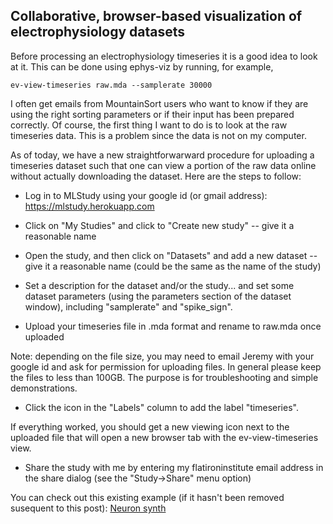## Collaborative, browser-based visualization of electrophysiology datasets

Before processing an electrophysiology timeseries it is a good idea to look at it. This can be done using ephys-viz by running, for example,

```
ev-view-timeseries raw.mda --samplerate 30000
```

I often get emails from MountainSort users who want to know if they are using the right sorting parameters or if their input has been prepared correctly. Of course, the first thing I want to do is to look at the raw timeseries data. This is a problem since the data is not on my computer.

As of today, we have a new straightforwarward procedure for uploading a timeseries dataset such that one can view a portion of the raw data online without actually downloading the dataset. Here are the steps to follow:

* Log in to MLStudy using your google id (or gmail address): https://mlstudy.herokuapp.com

* Click on "My Studies" and click to "Create new study" -- give it a reasonable name

* Open the study, and then click on "Datasets" and add a new dataset -- give it a reasonable name (could be the same as the name of the study)

* Set a description for the dataset and/or the study... and set some dataset parameters (using the parameters section of the dataset window), including "samplerate" and "spike_sign".

* Upload your timeseries file in .mda format and rename to raw.mda once uploaded

Note: depending on the file size, you may need to email Jeremy with your google id and ask for permission for uploading files. In general please keep the files to less than 100GB. The purpose is for troubleshooting and simple demonstrations.

* Click the icon in the "Labels" column to add the label "timeseries".

If everything worked, you should get a new viewing icon next to the uploaded file that will open a new browser tab with the ev-view-timeseries view.

* Share the study with me by entering my flatironinstitute email address in the share dialog (see the "Study->Share" menu option)

You can check out this existing example (if it hasn't been removed susequent to this post): [Neuron synth](https://mlstudy.herokuapp.com/?source=docstor&owner=jmagland@flatironinstitute.org&title=neuron_synth.mls)

